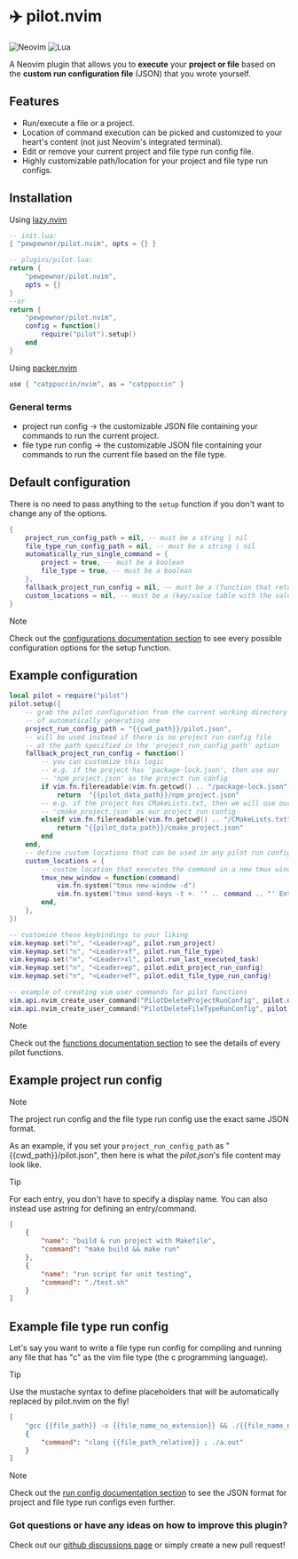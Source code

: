 # ✈️ pilot.nvim

![Neovim](https://img.shields.io/badge/Neovim-57A143?logo=neovim&logoColor=white&style=for-the-badge)
![Lua](https://img.shields.io/badge/Made%20with%20Lua-blueviolet.svg?style=for-the-badge&logo=lua)

A Neovim plugin that allows you to **execute** your **project or file** based
on the **custom run configuration file** (JSON) that you wrote yourself.

## Features

- Run/execute a file or a project.
- Location of command execution can be picked and customized to your heart's
  content (not just Neovim's integrated terminal).
- Edit or remove your current project and file type run config file.
- Highly customizable path/location for your project and file type run configs.

## Installation

Using [lazy.nvim](https://github.com/folke/lazy.nvim)

```lua
-- init.lua:
{ "pewpewnor/pilot.nvim", opts = {} }

-- plugins/pilot.lua:
return {
    "pewpewnor/pilot.nvim",
    opts = {}
}
--or
return {
    "pewpewnor/pilot.nvim",
    config = function()
        require("pilot").setup()
    end
}
```

Using [packer.nvim](https://github.com/wbthomason/packer.nvim)

```lua
use { "catppuccin/nvim", as = "catppuccin" }
```

### General terms

- project run config -> the customizable JSON file containing your commands to
  run the current project.
- file type run config -> the customizable JSON file containing your commands to
  run the current file based on the file type.

## Default configuration

There is no need to pass anything to the `setup` function if you don't want to
change any of the options.

```lua
{
    project_run_config_path = nil, -- must be a string | nil
    file_type_run_config_path = nil, -- must be a string | nil
    automatically_run_single_command = {
        project = true, -- must be a boolean
        file_type = true, -- must be a boolean
    },
    fallback_project_run_config = nil, -- must be a (function that returns a string) | nil
    custom_locations = nil, -- must be a (key/value table with the values being strings) | nil
}
```

> [!NOTE]
> Check out the [configurations documentation section](docs/pilot.md#configurations)
> to see every possible configuration options for the setup function.

## Example configuration

```lua
local pilot = require("pilot")
pilot.setup({
    -- grab the pilot configuration from the current working directory instead
    -- of automatically generating one
    project_run_config_path = "{{cwd_path}}/pilot.json",
    -- will be used instead if there is no project run config file
    -- at the path specified in the 'project_run_config_path' option
    fallback_project_run_config = function()
        -- you can customize this logic
        -- e.g. if the project has 'package-lock.json', then use our
        -- 'npm_project.json' as the project run config
        if vim.fn.filereadable(vim.fn.getcwd() .. "/package-lock.json") == 1 then
            return  "{{pilot_data_path}}/npm_project.json"
        -- e.g. if the project has CMakeLists.txt, then we will use our
        -- 'cmake_project.json' as our project run config
        elseif vim.fn.filereadable(vim.fn.getcwd() .. "/CMakeLists.txt") == 1 then
            return "{{pilot_data_path}}/cmake_project.json"
        end
    end,
    -- define custom locations that can be used in any pilot run config
    custom_locations = {
        -- custom location that executes the command in a new tmux window
        tmux_new_window = function(command)
            vim.fn.system("tmux new-window -d")
            vim.fn.system("tmux send-keys -t +. '" .. command .. "' Enter")
        end,
    },
})

-- customize these keybindings to your liking
vim.keymap.set("n", "<Leader>xp", pilot.run_project)
vim.keymap.set("n", "<Leader>xf", pilot.run_file_type)
vim.keymap.set("n", "<Leader>xl", pilot.run_last_executed_task)
vim.keymap.set("n", "<Leader>ep", pilot.edit_project_run_config)
vim.keymap.set("n", "<Leader>ef", pilot.edit_file_type_run_config)

-- example of creating vim user commands for pilot functions
vim.api.nvim_create_user_command("PilotDeleteProjectRunConfig", pilot.delete_project_run_config, { nargs = 0, bar = false })
vim.api.nvim_create_user_command("PilotDeleteFileTypeRunConfig", pilot.delete_file_type_run_config, { nargs = 0, bar = false })
```

> [!NOTE]
> Check out the [functions documentation section](docs/pilot.md#functions) to see
> the details of every pilot functions.

## Example project run config

> [!NOTE]
> The project run config and the file type run config use the exact same JSON
> format.

As an example, if you set your `project_run_config_path` as
"{{cwd_path}}/pilot.json", then here is what the _pilot.json_'s file content may
look like.

> [!TIP]
> For each entry, you don't have to specify a display name. You can also instead
> use astring for defining an entry/command.

```json
[
    {
        "name": "build & run project with Makefile",
        "command": "make build && make run"
    },
    {
        "name": "run script for unit testing",
        "command": "./test.sh"
    }
]
```

## Example file type run config

Let's say you want to write a file type run config for compiling and running any
file that has "c" as the vim file type (the c programming language).

> [!TIP]
> Use the mustache syntax to define placeholders that will be automatically
> replaced by pilot.nvim on the fly!

```json
[
    "gcc {{file_path}} -o {{file_name_no_extension}} && ./{{file_name_no_extension}}",
    {
        "command": "clang {{file_path_relative}} ; ./a.out"
    }
]
```

> [!NOTE]
> Check out the [run config documentation section](docs/pilot.md#run-config) to
> see the JSON format for project and file type run configs even further.

### Got questions or have any ideas on how to improve this plugin?

Check out our [github discussions page](https://github.com/pewpewnor/pilot.nvim/discussions)
or simply create a new pull request!
